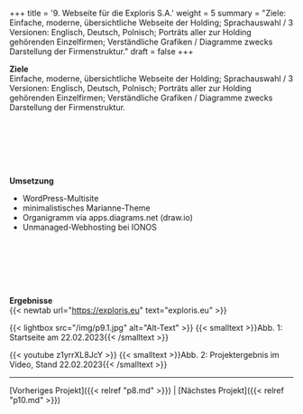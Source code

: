 +++
title = '9. Webseite für die Exploris S.A.'
weight = 5
summary = "Ziele: Einfache, moderne, übersichtliche Webseite der Holding; Sprachauswahl / 3 Versionen: Englisch, Deutsch, Polnisch; Porträts aller zur Holding gehörenden Einzelfirmen; Verständliche Grafiken / Diagramme zwecks Darstellung der Firmenstruktur."
draft = false
+++


**Ziele**  
Einfache, moderne, übersichtliche Webseite der Holding; Sprachauswahl / 3 Versionen: Englisch, Deutsch, Polnisch; Porträts aller zur Holding gehörenden Einzelfirmen; Verständliche Grafiken / Diagramme zwecks Darstellung der Firmenstruktur.

</br></br>  
</br></br> 

**Umsetzung**  
- WordPress-Multisite
- minimalistisches Marianne-Theme
- Organigramm via apps.diagrams.net (draw.io)
- Unmanaged-Webhosting bei IONOS

</br></br>  
</br></br> 

**Ergebnisse**  
{{< newtab url="https://exploris.eu" text="exploris.eu" >}}

{{< lightbox src="/img/p9.1.jpg" alt="Alt-Text" >}}
{{< smalltext >}}Abb. 1: Startseite am 22.02.2023{{< /smalltext >}}


{{< youtube z1yrrXL8JcY >}}
{{< smalltext >}}Abb. 2: Projektergebnis im Video, Stand 22.02.2023{{< /smalltext >}}

---

[Vorheriges Projekt]({{< relref "p8.md" >}}) | [Nächstes Projekt]({{< relref "p10.md" >}})